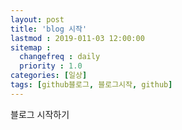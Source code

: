 ```yaml
---
layout: post
title: 'blog 시작'
lastmod : 2019-011-03 12:00:00
sitemap :
  changefreq : daily
  priority : 1.0
categories: [일상]
tags: [github블로그, 블로그시작, github]
---
```


블로그 시작하기


